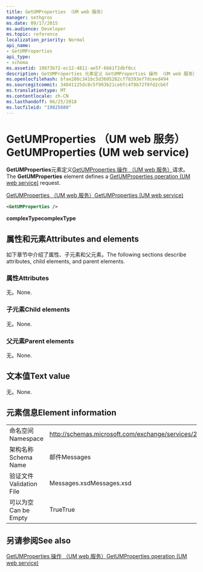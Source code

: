 ```yaml
---
title: GetUMProperties （UM web 服务）
manager: sethgros
ms.date: 09/17/2015
ms.audience: Developer
ms.topic: reference
localization_priority: Normal
api_name:
- GetUMProperties
api_type:
- schema
ms.assetid: 19873b72-ec12-4811-ae5f-6b61f2dbf0cc
description: GetUMProperties 元素定义 GetUMProperties 操作 （UM web 服务） 请求。
ms.openlocfilehash: bfae288c341bc5d3605282cf78393ef7dceed494
ms.sourcegitcommit: 34041125dc8c5f993b21cebfc4f8b72f0fd2cb6f
ms.translationtype: MT
ms.contentlocale: zh-CN
ms.lasthandoff: 06/25/2018
ms.locfileid: "19825680"
---
```

# <a name="getumproperties-um-web-service"></a><span data-ttu-id="ad17d-103">GetUMProperties （UM web 服务）</span><span class="sxs-lookup"><span data-stu-id="ad17d-103">GetUMProperties (UM web service)</span></span>

<span data-ttu-id="ad17d-104">**GetUMProperties**元素定义[GetUMProperties 操作 （UM web 服务）](getumproperties-operation-um-web-service.md)请求。</span><span class="sxs-lookup"><span data-stu-id="ad17d-104">The **GetUMProperties** element defines a [GetUMProperties operation (UM web service)](getumproperties-operation-um-web-service.md) request.</span></span> 
  
[<span data-ttu-id="ad17d-105">GetUMProperties （UM web 服务）</span><span class="sxs-lookup"><span data-stu-id="ad17d-105">GetUMProperties (UM web service)</span></span>](getumproperties-um-web-service.md)
  
```xml
<GetUMProperties />
```

 <span data-ttu-id="ad17d-106">**complexType**</span><span class="sxs-lookup"><span data-stu-id="ad17d-106">**complexType**</span></span>
## <a name="attributes-and-elements"></a><span data-ttu-id="ad17d-107">属性和元素</span><span class="sxs-lookup"><span data-stu-id="ad17d-107">Attributes and elements</span></span>

<span data-ttu-id="ad17d-108">如下章节中介绍了属性、子元素和父元素。</span><span class="sxs-lookup"><span data-stu-id="ad17d-108">The following sections describe attributes, child elements, and parent elements.</span></span>
  
### <a name="attributes"></a><span data-ttu-id="ad17d-109">属性</span><span class="sxs-lookup"><span data-stu-id="ad17d-109">Attributes</span></span>

<span data-ttu-id="ad17d-110">无。</span><span class="sxs-lookup"><span data-stu-id="ad17d-110">None.</span></span>
  
### <a name="child-elements"></a><span data-ttu-id="ad17d-111">子元素</span><span class="sxs-lookup"><span data-stu-id="ad17d-111">Child elements</span></span>

<span data-ttu-id="ad17d-112">无。</span><span class="sxs-lookup"><span data-stu-id="ad17d-112">None.</span></span>
  
### <a name="parent-elements"></a><span data-ttu-id="ad17d-113">父元素</span><span class="sxs-lookup"><span data-stu-id="ad17d-113">Parent elements</span></span>

<span data-ttu-id="ad17d-114">无。</span><span class="sxs-lookup"><span data-stu-id="ad17d-114">None.</span></span>
  
## <a name="text-value"></a><span data-ttu-id="ad17d-115">文本值</span><span class="sxs-lookup"><span data-stu-id="ad17d-115">Text value</span></span>

<span data-ttu-id="ad17d-116">无。</span><span class="sxs-lookup"><span data-stu-id="ad17d-116">None.</span></span>
  
## <a name="element-information"></a><span data-ttu-id="ad17d-117">元素信息</span><span class="sxs-lookup"><span data-stu-id="ad17d-117">Element information</span></span>

|||
|:-----|:-----|
|<span data-ttu-id="ad17d-118">命名空间</span><span class="sxs-lookup"><span data-stu-id="ad17d-118">Namespace</span></span>  <br/> |http://schemas.microsoft.com/exchange/services/2006/messages  <br/> |
|<span data-ttu-id="ad17d-119">架构名称</span><span class="sxs-lookup"><span data-stu-id="ad17d-119">Schema Name</span></span>  <br/> |<span data-ttu-id="ad17d-120">邮件</span><span class="sxs-lookup"><span data-stu-id="ad17d-120">Messages</span></span>  <br/> |
|<span data-ttu-id="ad17d-121">验证文件</span><span class="sxs-lookup"><span data-stu-id="ad17d-121">Validation File</span></span>  <br/> |<span data-ttu-id="ad17d-122">Messages.xsd</span><span class="sxs-lookup"><span data-stu-id="ad17d-122">Messages.xsd</span></span>  <br/> |
|<span data-ttu-id="ad17d-123">可以为空</span><span class="sxs-lookup"><span data-stu-id="ad17d-123">Can be Empty</span></span>  <br/> |<span data-ttu-id="ad17d-124">True</span><span class="sxs-lookup"><span data-stu-id="ad17d-124">True</span></span>  <br/> |
   
## <a name="see-also"></a><span data-ttu-id="ad17d-125">另请参阅</span><span class="sxs-lookup"><span data-stu-id="ad17d-125">See also</span></span>



[<span data-ttu-id="ad17d-126">GetUMProperties 操作 （UM web 服务）</span><span class="sxs-lookup"><span data-stu-id="ad17d-126">GetUMProperties operation (UM web service)</span></span>](getumproperties-operation-um-web-service.md)


